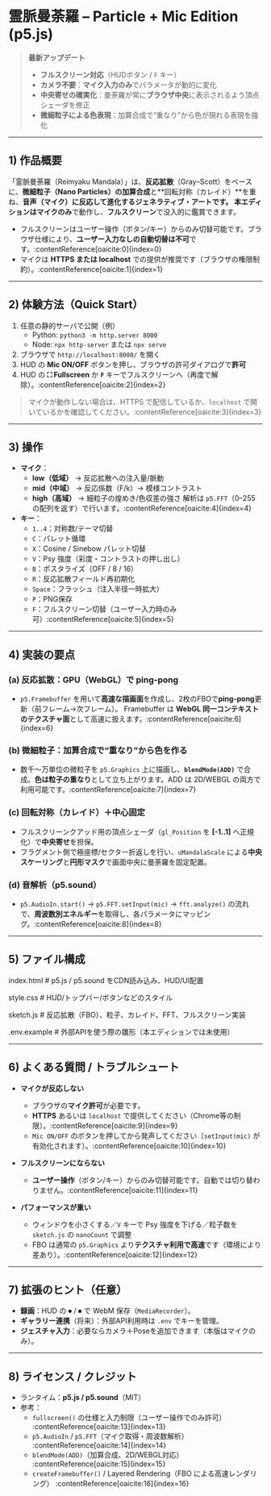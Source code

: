 # 霊脈曼荼羅 – Particle + Mic Edition (p5.js)

> **最新アップデート**
> - **フルスクリーン対応**（HUDボタン / `F` キー）
> - **カメラ不要**：**マイク入力のみ**でパラメータが動的に変化
> - **中央寄せの確実化**：曼荼羅が常に**ブラウザ中央**に表示されるよう頂点シェーダを修正
> - **微細粒子による色表現**：加算合成で“重なり”から色が現れる表現を強化

---

## 1) 作品概要

「霊脈曼荼羅（Reimyaku Mandala）」は、**反応拡散**（Gray–Scott）をベースに、**微細粒子（Nano Particles）**の**加算合成**と**回転対称（カレイド）**を重ね、**音声（マイク）**に反応して進化するジェネラティブ・アートです。
本エディションは**マイクのみ**で動作し、**フルスクリーン**で没入的に鑑賞できます。

- フルスクリーンはユーザー操作（ボタン/キー）からのみ切替可能です。ブラウザ仕様により、**ユーザー入力なしの自動切替は不可**です。:contentReference[oaicite:0]{index=0}
- マイクは **HTTPS または localhost** での提供が推奨です（ブラウザの権限制約）。:contentReference[oaicite:1]{index=1}

---

## 2) 体験方法（Quick Start）

1. 任意の静的サーバで公開（例）
   - Python: `python3 -m http.server 8000`
   - Node: `npx http-server` または `npx serve`
2. ブラウザで `http://localhost:8000/` を開く
3. HUD の **Mic ON/OFF** ボタンを押し、ブラウザの許可ダイアログで**許可**
4. HUD の **⛶ Fullscreen** か **`F`** キーでフルスクリーンへ（再度で解除）。:contentReference[oaicite:2]{index=2}

> マイクが動作しない場合は、HTTPS で配信しているか、`localhost` で開いているかを確認してください。:contentReference[oaicite:3]{index=3}

---

## 3) 操作

- **マイク**：
  - **low（低域）** → 反応拡散への注入量/脈動
  - **mid（中域）** → 反応係数（F/k）→ 模様コントラスト
  - **high（高域）** → 細粒子の煌めき/色収差の強さ
  解析は `p5.FFT`（0–255 の配列を返す）で行います。:contentReference[oaicite:4]{index=4}
- **キー**：
  - `1..4`：対称数/テーマ切替
  - `C`：パレット循環
  - `X`：Cosine / Sinebow パレット切替
  - `V`：Psy 強度（彩度・コントラストの押し出し）
  - `B`：ポスタライズ（OFF / 8 / 16）
  - `R`：反応拡散フィールド再初期化
  - `Space`：フラッシュ（注入半径一時拡大）
  - `P`：PNG保存
  - `F`：フルスクリーン切替（ユーザー入力時のみ可）:contentReference[oaicite:5]{index=5}

---

## 4) 実装の要点

### (a) 反応拡散：GPU（WebGL）で ping-pong
- `p5.Framebuffer` を用いて**高速な描画面**を作成し、2枚のFBOで**ping-pong**更新（前フレーム→次フレーム）。
  Framebuffer は **WebGL 同一コンテキストのテクスチャ面**として高速に扱えます。:contentReference[oaicite:6]{index=6}

### (b) 微細粒子：加算合成で“重なり”から色を作る
- 数千〜万単位の微粒子を `p5.Graphics` 上に描画し、**`blendMode(ADD)`** で合成。**色は粒子の重なり**として立ち上がります。ADD は 2D/WEBGL の両方で利用可能です。:contentReference[oaicite:7]{index=7}

### (c) 回転対称（カレイド）＋中心固定
- フルスクリーンクアッド用の頂点シェーダ（`gl_Position` を **[-1..1]** へ正規化）で**中央寄せ**を担保。
- フラグメント側で極座標/セクター折返しを行い、`uMandalaScale` による**中央スケーリング**と**円形マスク**で画面中央に曼荼羅を固定配置。

### (d) 音解析（p5.sound）
- `p5.AudioIn.start()` → `p5.FFT.setInput(mic)` → `fft.analyze()` の流れで、**周波数別エネルギー**を取得し、各パラメータにマッピング。:contentReference[oaicite:8]{index=8}

---

## 5) ファイル構成

index.html   # p5.js / p5.sound をCDN読み込み、HUD/UI配置

style.css    # HUD/トップバー/ボタンなどのスタイル

sketch.js    # 反応拡散（FBO）、粒子、カレイド、FFT、フルスクリーン実装

.env.example # 外部APIを使う際の雛形（本エディションでは未使用）


---

## 6) よくある質問 / トラブルシュート

- **マイクが反応しない**
  - ブラウザの**マイク許可**が必要です。
  - **HTTPS** あるいは `localhost` で提供してください（Chrome等の制限）。:contentReference[oaicite:9]{index=9}
  - `Mic ON/OFF` のボタンを押してから発声してください（`setInput(mic)` が有効化されます）。:contentReference[oaicite:10]{index=10}

- **フルスクリーンにならない**
  - **ユーザー操作**（ボタン/キー）からのみ切替可能です。自動では切り替わりません。:contentReference[oaicite:11]{index=11}

- **パフォーマンスが重い**
  - ウィンドウを小さくする／`V` キーで Psy 強度を下げる／粒子数を `sketch.js` の `nanoCount` で調整
  - FBO は通常の `p5.Graphics` より**テクスチャ利用で高速**です（環境により差あり）。:contentReference[oaicite:12]{index=12}

---

## 7) 拡張のヒント（任意）

- **録画**：HUD の ⏺ / ⏹ で WebM 保存（`MediaRecorder`）。
- **ギャラリー連携**（将来）：外部API利用時は `.env` でキーを管理。
- **ジェスチャ入力**：必要ならカメラ＋Poseを追加できます（本版はマイクのみ）。

---

## 8) ライセンス / クレジット

- ランタイム：**p5.js / p5.sound**（MIT）
- 参考：
  - `fullscreen()` の仕様と入力制限（ユーザー操作でのみ許可） :contentReference[oaicite:13]{index=13}
  - `p5.AudioIn` / `p5.FFT`（マイク取得・周波数解析） :contentReference[oaicite:14]{index=14}
  - `blendMode(ADD)`（加算合成、2D/WEBGL対応） :contentReference[oaicite:15]{index=15}
  - `createFramebuffer()` / Layered Rendering（FBO による高速レンダリング） :contentReference[oaicite:16]{index=16}
